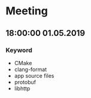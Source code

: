 # Meeting
## 18:00:00 01.05.2019
### Keyword
- CMake 
- clang-format
- app source files
- protobuf
- libhttp
